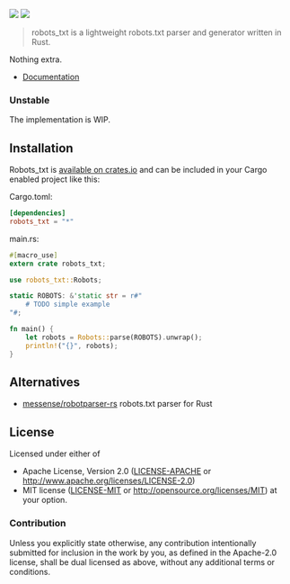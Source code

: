 
![](https://img.shields.io/crates/l/robots_txt.svg) [![](https://img.shields.io/crates/v/robots_txt.svg)](https://crates.io/crates/robots_txt)

> robots_txt is a lightweight robots.txt parser and generator written in Rust.

Nothing extra.
 
* [Documentation](https://docs.rs/robots_txt)


### Unstable

The implementation is WIP.


## Installation

Robots_txt is [available on crates.io](https://crates.io/crates/robots_txt) and can be included in your Cargo enabled project like this:

Cargo.toml:
```toml
[dependencies]
robots_txt = "*"
```

main.rs:
```rust
#[macro_use]
extern crate robots_txt;

use robots_txt::Robots;

static ROBOTS: &'static str = r#"
    # TODO simple example
"#;

fn main() {
    let robots = Robots::parse(ROBOTS).unwrap();
    println!("{}", robots);
}
```

## Alternatives

 * [messense/robotparser-rs](https://github.com/messense/robotparser-rs)   robots.txt parser for Rust


## License

Licensed under either of
 * Apache License, Version 2.0 ([LICENSE-APACHE](LICENSE-APACHE) or http://www.apache.org/licenses/LICENSE-2.0)
 * MIT license ([LICENSE-MIT](LICENSE-MIT) or http://opensource.org/licenses/MIT)
at your option.


### Contribution

Unless you explicitly state otherwise, any contribution intentionally submitted
for inclusion in the work by you, as defined in the Apache-2.0 license,
shall be dual licensed as above, without any additional terms or conditions.
